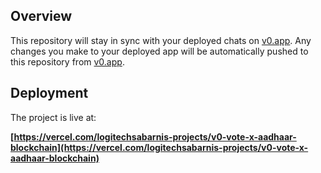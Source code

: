 ## Overview

This repository will stay in sync with your deployed chats on [v0.app](https://v0.app).
Any changes you make to your deployed app will be automatically pushed to this repository from [v0.app](https://v0.app).

## Deployment

The project is live at:

**[https://vercel.com/logitechsabarnis-projects/v0-vote-x-aadhaar-blockchain](https://vercel.com/logitechsabarnis-projects/v0-vote-x-aadhaar-blockchain)**

